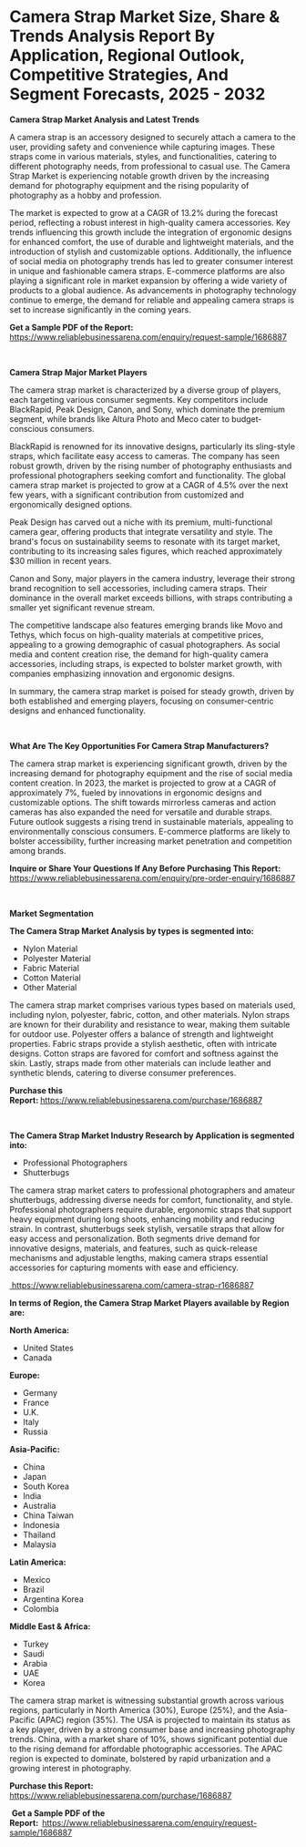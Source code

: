 <p><h1>Camera Strap Market Size, Share & Trends Analysis Report By Application, Regional Outlook, Competitive Strategies, And Segment Forecasts, 2025 - 2032</h1></p><p><strong>Camera Strap Market Analysis and Latest Trends</strong></p>
<p><p>A camera strap is an accessory designed to securely attach a camera to the user, providing safety and convenience while capturing images. These straps come in various materials, styles, and functionalities, catering to different photography needs, from professional to casual use. The Camera Strap Market is experiencing notable growth driven by the increasing demand for photography equipment and the rising popularity of photography as a hobby and profession. </p><p>The market is expected to grow at a CAGR of 13.2% during the forecast period, reflecting a robust interest in high-quality camera accessories. Key trends influencing this growth include the integration of ergonomic designs for enhanced comfort, the use of durable and lightweight materials, and the introduction of stylish and customizable options. Additionally, the influence of social media on photography trends has led to greater consumer interest in unique and fashionable camera straps. E-commerce platforms are also playing a significant role in market expansion by offering a wide variety of products to a global audience. As advancements in photography technology continue to emerge, the demand for reliable and appealing camera straps is set to increase significantly in the coming years.</p></p>
<p><strong>Get a Sample PDF of the Report:&nbsp;</strong> <a href="https://www.reliablebusinessarena.com/enquiry/request-sample/1686887?utm_campaign=3262&utm_medium=2&utm_source=Github&utm_content=ia&utm_term=15042025&utm_id=camera-strap">https://www.reliablebusinessarena.com/enquiry/request-sample/1686887</a></p>
<p>&nbsp;</p>
<p><strong>Camera Strap Major Market Players</strong></p>
<p><p>The camera strap market is characterized by a diverse group of players, each targeting various consumer segments. Key competitors include BlackRapid, Peak Design, Canon, and Sony, which dominate the premium segment, while brands like Altura Photo and Meco cater to budget-conscious consumers. </p><p>BlackRapid is renowned for its innovative designs, particularly its sling-style straps, which facilitate easy access to cameras. The company has seen robust growth, driven by the rising number of photography enthusiasts and professional photographers seeking comfort and functionality. The global camera strap market is projected to grow at a CAGR of 4.5% over the next few years, with a significant contribution from customized and ergonomically designed options.</p><p>Peak Design has carved out a niche with its premium, multi-functional camera gear, offering products that integrate versatility and style. The brand's focus on sustainability seems to resonate with its target market, contributing to its increasing sales figures, which reached approximately $30 million in recent years. </p><p>Canon and Sony, major players in the camera industry, leverage their strong brand recognition to sell accessories, including camera straps. Their dominance in the overall market exceeds billions, with straps contributing a smaller yet significant revenue stream.</p><p>The competitive landscape also features emerging brands like Movo and Tethys, which focus on high-quality materials at competitive prices, appealing to a growing demographic of casual photographers. As social media and content creation rise, the demand for high-quality camera accessories, including straps, is expected to bolster market growth, with companies emphasizing innovation and ergonomic designs. </p><p>In summary, the camera strap market is poised for steady growth, driven by both established and emerging players, focusing on consumer-centric designs and enhanced functionality.</p></p>
<p>&nbsp;</p>
<p><strong>What Are The Key Opportunities For Camera Strap Manufacturers?</strong></p>
<p><p>The camera strap market is experiencing significant growth, driven by the increasing demand for photography equipment and the rise of social media content creation. In 2023, the market is projected to grow at a CAGR of approximately 7%, fueled by innovations in ergonomic designs and customizable options. The shift towards mirrorless cameras and action cameras has also expanded the need for versatile and durable straps. Future outlook suggests a rising trend in sustainable materials, appealing to environmentally conscious consumers. E-commerce platforms are likely to bolster accessibility, further increasing market penetration and competition among brands.</p></p>
<p><strong>Inquire or Share Your Questions If Any Before Purchasing This Report:</strong> <a href="https://www.reliablebusinessarena.com/enquiry/pre-order-enquiry/1686887?utm_campaign=3262&utm_medium=2&utm_source=Github&utm_content=ia&utm_term=15042025&utm_id=camera-strap">https://www.reliablebusinessarena.com/enquiry/pre-order-enquiry/1686887</a></p>
<p>&nbsp;</p>
<p><strong>Market Segmentation</strong></p>
<p><strong>The Camera Strap Market Analysis by types is segmented into:</strong></p>
<p><ul><li>Nylon Material</li><li>Polyester Material</li><li>Fabric Material</li><li>Cotton Material</li><li>Other Material</li></ul></p>
<p><p>The camera strap market comprises various types based on materials used, including nylon, polyester, fabric, cotton, and other materials. Nylon straps are known for their durability and resistance to wear, making them suitable for outdoor use. Polyester offers a balance of strength and lightweight properties. Fabric straps provide a stylish aesthetic, often with intricate designs. Cotton straps are favored for comfort and softness against the skin. Lastly, straps made from other materials can include leather and synthetic blends, catering to diverse consumer preferences.</p></p>
<p><strong>Purchase this Report:&nbsp;</strong><a href="https://www.reliablebusinessarena.com/purchase/1686887?utm_campaign=3262&utm_medium=2&utm_source=Github&utm_content=ia&utm_term=15042025&utm_id=camera-strap">https://www.reliablebusinessarena.com/purchase/1686887</a></p>
<p>&nbsp;</p>
<p><strong>The Camera Strap Market Industry Research by Application is segmented into:</strong></p>
<p><ul><li>Professional Photographers</li><li>Shutterbugs</li></ul></p>
<p><p>The camera strap market caters to professional photographers and amateur shutterbugs, addressing diverse needs for comfort, functionality, and style. Professional photographers require durable, ergonomic straps that support heavy equipment during long shoots, enhancing mobility and reducing strain. In contrast, shutterbugs seek stylish, versatile straps that allow for easy access and personalization. Both segments drive demand for innovative designs, materials, and features, such as quick-release mechanisms and adjustable lengths, making camera straps essential accessories for capturing moments with ease and efficiency.</p></p>
<p><a href="https://www.reliablebusinessarena.com/camera-strap-r1686887?utm_campaign=3262&utm_medium=2&utm_source=Github&utm_content=ia&utm_term=15042025&utm_id=camera-strap">&nbsp;https://www.reliablebusinessarena.com/camera-strap-r1686887</a></p>
<p><strong>In terms of Region, the Camera Strap Market Players available by Region are:</strong></p>
<p>
    <p> <strong> North America: </strong>
        <ul>
            <li>United States</li>
            <li>Canada</li>
        </ul>
        </p> 
    <p> <strong> Europe: </strong>
        <ul>
            <li>Germany</li>
            <li>France</li>
            <li>U.K.</li>
            <li>Italy</li>
            <li>Russia</li>
        </ul>
        </p> 
    <p> <strong> Asia-Pacific: </strong>
        <ul>
            <li>China</li>
            <li>Japan</li>
            <li>South Korea</li>
            <li>India</li>
            <li>Australia</li>
            <li>China Taiwan</li>
            <li>Indonesia</li>
            <li>Thailand</li>
            <li>Malaysia</li>
        </ul>
        </p> 
    <p> <strong> Latin America: </strong>
        <ul>
            <li>Mexico</li>
            <li>Brazil</li>
            <li>Argentina Korea</li>
            <li>Colombia</li>
        </ul>
        </p> 
    <p> <strong> Middle East & Africa: </strong>
        <ul>
            <li>Turkey</li>
            <li>Saudi</li>
            <li>Arabia</li>
            <li>UAE</li>
            <li>Korea</li>
        </ul>
    </p>
    </p>
<p><p>The camera strap market is witnessing substantial growth across various regions, particularly in North America (30%), Europe (25%), and the Asia-Pacific (APAC) region (35%). The USA is projected to maintain its status as a key player, driven by a strong consumer base and increasing photography trends. China, with a market share of 10%, shows significant potential due to the rising demand for affordable photographic accessories. The APAC region is expected to dominate, bolstered by rapid urbanization and a growing interest in photography.</p></p>
<p><strong>Purchase this Report: </strong><a href="https://www.reliablebusinessarena.com/purchase/1686887?utm_campaign=3262&utm_medium=2&utm_source=Github&utm_content=ia&utm_term=15042025&utm_id=camera-strap">https://www.reliablebusinessarena.com/purchase/1686887</a></p>
<p>&nbsp;<strong>Get a Sample PDF of the Report:&nbsp;&nbsp;</strong><a href="https://www.reliablebusinessarena.com/enquiry/request-sample/1686887?utm_campaign=3262&utm_medium=2&utm_source=Github&utm_content=ia&utm_term=15042025&utm_id=camera-strap">https://www.reliablebusinessarena.com/enquiry/request-sample/1686887</a></p>
<p><strong></strong></p>
<p><p></p><p></p><p></p></p>